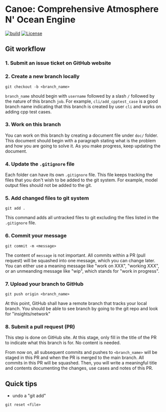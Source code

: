 # Canoe: Comprehensive Atmosphere N' Ocean Engine

[![build](https://github.com/chengcli/canoe/actions/workflows/main.yml/badge.svg)](https://github.com/chengcli/canoe/actions/workflows/main.yml)
[![License](https://img.shields.io/badge/License-BSD%203--Clause-blue.svg)](https://opensource.org/licenses/BSD-3-Clause)

## Git workflow
### 1. Submit an issue ticket on GitHub website

### 2. Create a new branch locally
```
git checkout -b <branch_name>
```
`branch_name` should begin with `username` followed by a slash `/` followed by the
nature of this branch `job`. For example, `cli/add_cpptest_case` is a good branch name
indicating that this branch is created by user `cli` and works on adding cpp test cases.

### 3. Work on this branch
You can work on this branch by creating a document file under `doc/` folder.
This document should begin with a paragraph stating what is the problem and how you are
going to solve it. As you make progress, keep updating the document.

### 4. Update the `.gitignore` file
Each folder can have its own `.gitignore` file. This file keeps tracking the files that
you don't wish to be added to the git system. For example, model output files should not
be added to the git.

### 5. Add changed files to git system
```
git add .
```
This command adds all untracked files to git excluding the files listed in the
`.gitignore` file.

### 6. Commit your message
```
git commit -m <message>
```
The content of `message` is not important. All commits within a PR (pull request) will
be squashed into one message, which you can change later. You can either use a meaning
message like "work on XXX", "working XXX", or an unmeanding message like "wip", which
stands for "work in progress".

### 7. Upload your branch to GitHub
```
git push origin <branch_name>
```
At this point, GitHub shall have a remote branch that tracks your local branch. You
should be able to see branch by going to the git repo and look for "insights/network"

### 8. Submit a pull request (PR)
This step is done on GitHub site. At this stage, only fill in the title of the PR to
indicate what this branch is for. No content is needed.

From now on, all subsequent commits and pushes to `<branch_name>` will be staged in this
PR and when the PR is merged to the main branch. All commits in this PR will be
squashed. Then, you will write a meaningful title and contents documenting the changes,
use cases and notes of this PR.

## Quick tips
- undo a "git add"
```
git reset <file>
```
